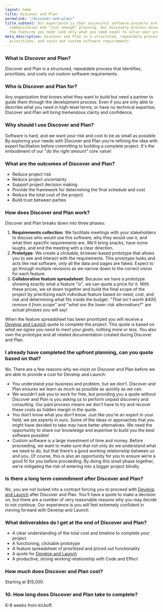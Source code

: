 ```yaml
---
layout: home
title: Discover and Plan
permalink: "/discover-and-plan/"
title_subtext: Our experience is that successful software projects are driven by clear
  communication and “just enough” planning. Our discovery process ensures you get
  the features you need (and only what you need need) to solve your problem.
meta_description: Discover and Plan is a structured, repeatable process that identifies,
  prioritizes, and costs out custom software requirements.
---
```

### What is Discover and Plan?

Discover and Plan is a structured, repeatable process that identifies, prioritizes, and costs out custom software requirements.

### Who is Discover and Plan for?

Any organization that knows what they want to build but need a partner to guide them through the development process. Even if you are only able to describe what you need in high-level terms, or have no technical expertise, Discover and Plan will bring tremendous clarity and confidence.

### Why should I use Discover and Plan?

Software is hard, and we want your risk and cost to be as small as possible. By exploring your needs with Discover and Plan you’re refining the idea with expert facilitation before committing to building a complete project. It's the embodiment of our "_do the right amount"_ core value!

### What are the outcomes of Discover and Plan?

* Reduce project risk
* Reduce project uncertainty
* Support project decision making
* Provide the framework for determining the final schedule and cost
* Reduce the total cost of the project
* Build trust between parties

### How does Discover and Plan work?

Discover and Plan breaks down into three phases:

1. **Requirements collection**. We facilitate meetings with your stakeholders to discuss who would use this software, why they would use it, and what their specific requirements are. We'll bring snacks, have some laughs, and end the meeting with a clear direction.
2. **Prototype**. We create a clickable, browser-based prototype that allows you to see and interact with the requirements. This prototype looks and acts like real software, only all the data and pages are faked. Expect to go through multiple revisions as we narrow down to the correct vision for each feature.
3. **Collaborative feature spreadsheet**. Because we have a prototype showing exactly what a feature "is", we can quote a price for it. With these prices, we sit down together and build the final scope of the project by prioritizing each individual feature based on need, cost, and risk and determining what fits inside the budget. "_That isn't worth $400, remove it from scope_" and "_what are the lower risk alternatives?_" are actual phrases you will say!

When the feature spreadsheet has been prioritized you will receive a [Develop and Launch](https://codeandeffect.com/develop-and-launch/) quote to complete the project. This quote is based on _what we agree you need to meet your goals_, nothing more or less. You also own the prototype and all related documentation created during Discover and Plan.

### I already have completed the upfront planning, can you quote based on that?

No. There are a few reasons why we insist on Discover and Plan before we are able to provide a cost for Develop and Launch:

* You understand your business and problem, but we don’t. Discover and Plan ensures we learn as much as possible as quickly as we can.
* We wouldn't ask you to work for free, but providing you a quote without Discover and Plan is you asking us to perform unpaid discovery and consulting. Our paid process means we don't have to try and recover these costs as hidden margin in the quote.
* You don’t know what you don’t know. Just like you're an expert in your field, we are experts in ours. Some of the ideas or approaches that you might have decided to take may have better alternatives. We need the opportunity to share our knowledge and expertise to build you the best software possible!
* Custom software is a large investment of time and money. Before proceeding, we want to make sure that not only do we understand what we need to do, but that there’s a good working relationship between us and you. Of course, this is also an opportunity for you to ensure we’re a good fit for you before proceeding. By doing this small phase together, we’re mitigating the risk of entering into a bigger project blindly.

### Is there a long term commitment after Discover and Plan?

No, you are not locked into a contract forcing you to proceed with [Develop and Launch](https://codeandeffect.com/develop-and-launch/) after Discover and Plan. You'll have a quote to make a decision on, but there are a number of very reasonable reasons why you may decide to not continue. Our experience is you will feel extremely confident in moving forward with Develop and Launch.

### What deliverables do I get at the end of Discover and Plan?

* A clear understanding of the total cost and timeline to complete your project
* A functioning, clickable prototype
* A feature spreadsheet of prioritized and priced out functionality
* A quote for [Develop and Launch](https://codeandeffect.com/develop-and-launch/)
* A productive, strong working relationship with Code and Effect

### How much does Discover and Plan cost?

Starting at $15,000.

### 10. How long does Discover and Plan take to complete?

6-8 weeks from kickoff.
